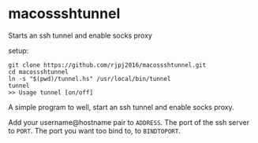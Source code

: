 # macossshtunnel
Starts an ssh tunnel and enable socks proxy

setup:
```
git clone https://github.com/rjpj2016/macossshtunnel.git
cd macossshtunnel
ln -s "$(pwd)/tunnel.hs" /usr/local/bin/tunnel
tunnel
>> Usage tunnel [on/off]
```

A simple program to well, start an ssh tunnel and enable socks proxy.

Add your username@hostname pair to `ADDRESS`.
The port of the ssh server to `PORT`.
The port you want too bind to, to `BINDTOPORT`.
